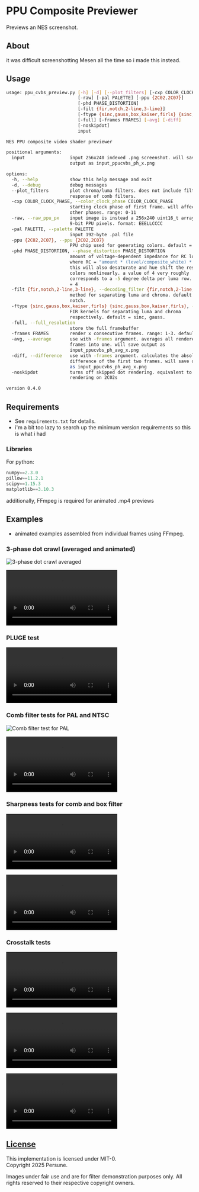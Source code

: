 # PPU Composite Previewer

Previews an NES screenshot.

## About

it was difficult screenshotting Mesen all the time so i made this instead.

## Usage

```sh
usage: ppu_cvbs_preview.py [-h] [-d] [--plot_filters] [-cxp COLOR_CLOCK_PHASE]
                           [-raw] [-pal PALETTE] [-ppu {2C02,2C07}]
                           [-phd PHASE_DISTORTION]
                           [-filt {fir,notch,2-line,3-line}]
                           [-ftype {sinc,gauss,box,kaiser,firls} {sinc,gauss,box,kaiser,firls}]
                           [-full] [-frames FRAMES] [-avg] [-diff]
                           [-noskipdot]
                           input

NES PPU composite video shader previewer

positional arguments:
  input                 input 256x240 indexed .png screenshot. will save
                        output as input_ppucvbs_ph_x.png

options:
  -h, --help            show this help message and exit
  -d, --debug           debug messages
  --plot_filters        plot chroma/luma filters. does not include filter
                        response of comb filters.
  -cxp COLOR_CLOCK_PHASE, --color_clock_phase COLOR_CLOCK_PHASE
                        starting clock phase of first frame. will affect all
                        other phases. range: 0-11
  -raw, --raw_ppu_px    input image is instead a 256x240 uint16_t array of raw
                        9-bit PPU pixels. format: EEELLCCCC
  -pal PALETTE, --palette PALETTE
                        input 192-byte .pal file
  -ppu {2C02,2C07}, --ppu {2C02,2C07}
                        PPU chip used for generating colors. default = 2C02
  -phd PHASE_DISTORTION, --phase_distortion PHASE_DISTORTION
                        amount of voltage-dependent impedance for RC lowpass,
                        where RC = "amount * (level/composite_white) * 1e-8".
                        this will also desaturate and hue shift the resulting
                        colors nonlinearly. a value of 4 very roughly
                        corresponds to a -5 degree delta per luma row. default
                        = 4
  -filt {fir,notch,2-line,3-line}, --decoding_filter {fir,notch,2-line,3-line}
                        method for separating luma and chroma. default =
                        notch.
  -ftype {sinc,gauss,box,kaiser,firls} {sinc,gauss,box,kaiser,firls}, --fir_filter_type {sinc,gauss,box,kaiser,firls} {sinc,gauss,box,kaiser,firls}
                        FIR kernels for separating luma and chroma
                        respectively. default = sinc, gauss.
  -full, --full_resolution
                        store the full framebuffer
  -frames FRAMES        render x consecutive frames. range: 1-3. default = 1
  -avg, --average       use with -frames argument. averages all rendered
                        frames into one. will save output as
                        input_ppucvbs_ph_avg_x.png
  -diff, --difference   use with -frames argument. calculates the absolute
                        difference of the first two frames. will save output
                        as input_ppucvbs_ph_avg_x.png
  -noskipdot            turns off skipped dot rendering. equivalent to
                        rendering on 2C02s

version 0.4.0
```

## Requirements

- See `requirements.txt` for details.
- i'm a bit too lazy to search up the minimum version requirements so this is what i had

### Libraries

For python:

```python
numpy==2.3.0
pillow==11.2.1
scipy==1.15.3
matplotlib==3.10.3
```

additionally, FFmpeg is required for animated .mp4 previews

## Examples

- animated examples assembled from individual frames using FFmpeg.

### 3-phase dot crawl (averaged and animated)

![3-phase dot crawl averaged](https://raw.githubusercontent.com/Gumball2415/pencil-case/refs/heads/main/ppu_cvbs_previewer/docs/addie.png)

![3-phase dot crawl animated](https://raw.githubusercontent.com/Gumball2415/pencil-case/refs/heads/main/ppu_cvbs_previewer/docs/addie.mp4)

### PLUGE test

![PLUGE](https://raw.githubusercontent.com/Gumball2415/pencil-case/refs/heads/main/ppu_cvbs_previewer/docs/240pee.mp4)

### Comb filter tests for PAL and NTSC

![Comb filter test for PAL](https://raw.githubusercontent.com/Gumball2415/pencil-case/refs/heads/main/ppu_cvbs_previewer/docs/240pee_2_PAL.png)

![Comb filter test for NTSC](https://raw.githubusercontent.com/Gumball2415/pencil-case/refs/heads/main/ppu_cvbs_previewer/docs/240pee_2_NTSC.mp4)

### Sharpness tests for comb and box filter

![Sharpness test: Comb filter](https://raw.githubusercontent.com/Gumball2415/pencil-case/refs/heads/main/ppu_cvbs_previewer/docs/240pee_3_comb.mp4)

![Sharpness test: Box filter](https://raw.githubusercontent.com/Gumball2415/pencil-case/refs/heads/main/ppu_cvbs_previewer/docs/240pee_3_box.mp4)

### Crosstalk tests

![Crosstalk test: FIR filter (Sinc + Gaussian)](https://raw.githubusercontent.com/Gumball2415/pencil-case/refs/heads/main/ppu_cvbs_previewer/docs/dither.mp4)

![Crosstalk test: 2-line comb filter](https://raw.githubusercontent.com/Gumball2415/pencil-case/refs/heads/main/ppu_cvbs_previewer/docs/dither_2line.mp4)

![Crosstalk test: 3-line comb filter](https://raw.githubusercontent.com/Gumball2415/pencil-case/refs/heads/main/ppu_cvbs_previewer/docs/dither_3line.mp4)

## [License](../LICENSE_MIT-0.txt)

This implementation is licensed under MIT-0.\
Copyright 2025 Persune.

Images under fair use and are for filter demonstration purposes only. All rights reserved to their respective copyright owners.
